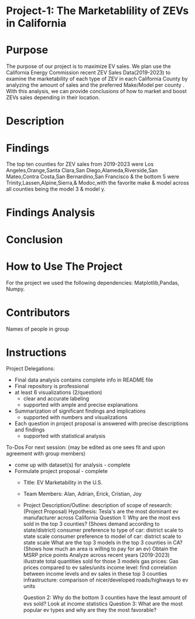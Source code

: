 # Project-1: The Marketablility of ZEVs in California

# Purpose
The purpose of our project is to maximize EV sales. We plan use the California Energy Commission recent ZEV Sales Data(2019-2023) to examine the marketability of each type of ZEV in each California County by analyzing the amount of sales and the preferred Make/Model per county . With this analysis, we can provide conclusions of how to market and boost ZEVs sales depending in their location. 

# Description

# Findings
The top ten counties for ZEV sales from 2019-2023 were Los Angeles,Orange,Santa Clara,San Diego,Alameda,Riverside,San Mateo,Contra Costa,San Bernardino,San Francisco & the bottom 5 were Trinity,Lassen,Alpine,Sierra,& Modoc,with the favorite make & model across all counties being the model 3 & model y. 
# Findings Analysis 

# Conclusion

# How to Use The Project
For the project we used the following dependencies: Matplotlib,Pandas, Numpy. 

# Contributors
Names of people in group

# Instructions
Project Delegations:
- Final data analysis contains complete info in README file
- Final repository is professional
- at least 6 visualizations (2/question)
	- clear and accurate labeling
	- supported with ample and precise explanations
- Summarization of significant findings and implications
	- supported with numbers and visualizations
- Each question in project proposal is answered with precise descriptions and findings
	- supported with statistical analysis

To-Dos For next session: (may be edited as one sees fit and upon agreement with group members)
- come up with dataset(s) for analysis - complete
- Formulate project proposal - complete
	- Title: EV Marketability in the U.S.
	- Team Members: Alan, Adrian, Erick, Cristian, Joy
	- Project Description/Outline:
      description of scope of research: (Project Proposal)
   		Hypothesis: Tesla's are the most dominant ev manufacturer across California
      		Question 1: Why are the most evs sold in the top 3 counties? (Shows demand according to state/district)
	      		consumer preference to type of car: district scale to state scale
		    	consumer preference to model of car: district scale to state scale
		  	What are the top 3 models in the top 3 counties in  CA? (Shows how much an area is willing to pay for an ev)
   			Obtain the MSRP price points
   			Analyze across recent years (2019-2023)
   			illustrate total quantities sold for those 3 models
   			gas prices: Gas prices compared to ev sales/units
   			income level: find correlation between income levels and ev sales in these top 3 counties
   			infrastructure: comparison of nicer/developed roads/highways to ev units

   		Question 2: Why do the bottom 3 counties have the least amount of evs sold?
   			Look at income statistics
   		Question 3: What are the most popular ev types and why are they the most favorable?
			
   			

